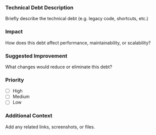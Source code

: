 ### Technical Debt Description
Briefly describe the technical debt (e.g. legacy code, shortcuts, etc.)

### Impact
How does this debt affect performance, maintainability, or scalability?

### Suggested Improvement
What changes would reduce or eliminate this debt?

### Priority
- [ ] High
- [ ] Medium
- [ ] Low

### Additional Context
Add any related links, screenshots, or files.
